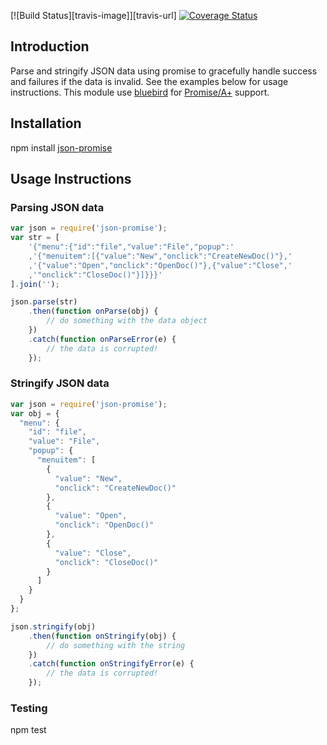 [![Build Status][travis-image]][travis-url] [![Coverage Status](https://coveralls.io/repos/kirk7880/json-promise/badge.png)](https://coveralls.io/r/kirk7880/json-promise)

## Introduction

Parse and stringify JSON data using promise to gracefully 
handle success and failures if the data is invalid. See the
examples below for usage instructions. This module use [bluebird](https://github.com/petkaantonov/bluebird)
for [Promise/A+](http://promisesaplus.com) support.

## Installation
npm install [json-promise](https://www.npmjs.org/package/json-promise)

## Usage Instructions

### Parsing JSON data
```javascript
var json = require('json-promise');
var str = [
	'{"menu":{"id":"file","value":"File","popup":' 
	,'{"menuitem":[{"value":"New","onclick":"CreateNewDoc()"},' 
	,'{"value":"Open","onclick":"OpenDoc()"},{"value":"Close",' 
	,'"onclick":"CloseDoc()"}]}}}'
].join('');

json.parse(str)
	.then(function onParse(obj) {
		// do something with the data object
	})
	.catch(function onParseError(e) {
		// the data is corrupted!
	});
```

### Stringify JSON data
```javascript
var json = require('json-promise');
var obj = {
  "menu": {
    "id": "file",
    "value": "File",
    "popup": {
      "menuitem": [
        {
          "value": "New",
          "onclick": "CreateNewDoc()"
        },
        {
          "value": "Open",
          "onclick": "OpenDoc()"
        },
        {
          "value": "Close",
          "onclick": "CloseDoc()"
        }
      ]
    }
  }
};

json.stringify(obj)
	.then(function onStringify(obj) {
		// do something with the string
	})
	.catch(function onStringifyError(e) {
		// the data is corrupted!
	});
```

### Testing
npm test
